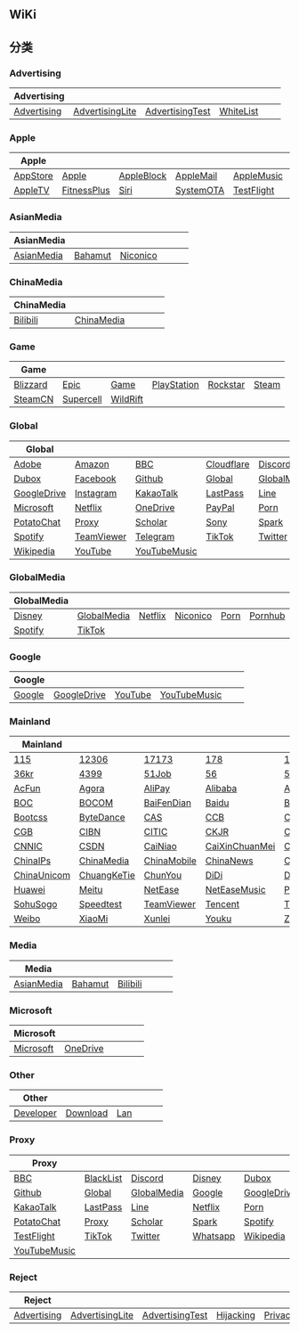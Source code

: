 ## WiKi

## 分类

### Advertising
| Advertising |  |  |  |  |  |
| ---- | ---- | ---- | ---- | ---- | ---- |
|[Advertising](https://github.com/blackmatrix7/ios_rule_script/tree/master/rule/Shadowrocket/Advertising) |[AdvertisingLite](https://github.com/blackmatrix7/ios_rule_script/tree/master/rule/Shadowrocket/AdvertisingLite) |[AdvertisingTest](https://github.com/blackmatrix7/ios_rule_script/tree/master/rule/Shadowrocket/AdvertisingTest) |[WhiteList](https://github.com/blackmatrix7/ios_rule_script/tree/master/rule/Shadowrocket/WhiteList) |||


### Apple
| Apple |  |  |  |  |  |
| ---- | ---- | ---- | ---- | ---- | ---- |
|[AppStore](https://github.com/blackmatrix7/ios_rule_script/tree/master/rule/Shadowrocket/AppStore) |[Apple](https://github.com/blackmatrix7/ios_rule_script/tree/master/rule/Shadowrocket/Apple) |[AppleBlock](https://github.com/blackmatrix7/ios_rule_script/tree/master/rule/Shadowrocket/AppleBlock) |[AppleMail](https://github.com/blackmatrix7/ios_rule_script/tree/master/rule/Shadowrocket/AppleMail) |[AppleMusic](https://github.com/blackmatrix7/ios_rule_script/tree/master/rule/Shadowrocket/AppleMusic) |[AppleNews](https://github.com/blackmatrix7/ios_rule_script/tree/master/rule/Shadowrocket/AppleNews) |
|[AppleTV](https://github.com/blackmatrix7/ios_rule_script/tree/master/rule/Shadowrocket/AppleTV) |[FitnessPlus](https://github.com/blackmatrix7/ios_rule_script/tree/master/rule/Shadowrocket/FitnessPlus) |[Siri](https://github.com/blackmatrix7/ios_rule_script/tree/master/rule/Shadowrocket/Siri) |[SystemOTA](https://github.com/blackmatrix7/ios_rule_script/tree/master/rule/Shadowrocket/SystemOTA) |[TestFlight](https://github.com/blackmatrix7/ios_rule_script/tree/master/rule/Shadowrocket/TestFlight) |[iCloud](https://github.com/blackmatrix7/ios_rule_script/tree/master/rule/Shadowrocket/iCloud) |


### AsianMedia
| AsianMedia |  |  |  |  |  |
| ---- | ---- | ---- | ---- | ---- | ---- |
|[AsianMedia](https://github.com/blackmatrix7/ios_rule_script/tree/master/rule/Shadowrocket/AsianMedia) |[Bahamut](https://github.com/blackmatrix7/ios_rule_script/tree/master/rule/Shadowrocket/Bahamut) |[Niconico](https://github.com/blackmatrix7/ios_rule_script/tree/master/rule/Shadowrocket/Niconico) ||||


### ChinaMedia
| ChinaMedia |  |  |  |  |  |
| ---- | ---- | ---- | ---- | ---- | ---- |
|[Bilibili](https://github.com/blackmatrix7/ios_rule_script/tree/master/rule/Shadowrocket/Bilibili) |[ChinaMedia](https://github.com/blackmatrix7/ios_rule_script/tree/master/rule/Shadowrocket/ChinaMedia) |||||


### Game
| Game |  |  |  |  |  |
| ---- | ---- | ---- | ---- | ---- | ---- |
|[Blizzard](https://github.com/blackmatrix7/ios_rule_script/tree/master/rule/Shadowrocket/Blizzard) |[Epic](https://github.com/blackmatrix7/ios_rule_script/tree/master/rule/Shadowrocket/Epic) |[Game](https://github.com/blackmatrix7/ios_rule_script/tree/master/rule/Shadowrocket/Game) |[PlayStation](https://github.com/blackmatrix7/ios_rule_script/tree/master/rule/Shadowrocket/PlayStation) |[Rockstar](https://github.com/blackmatrix7/ios_rule_script/tree/master/rule/Shadowrocket/Rockstar) |[Steam](https://github.com/blackmatrix7/ios_rule_script/tree/master/rule/Shadowrocket/Steam) |
|[SteamCN](https://github.com/blackmatrix7/ios_rule_script/tree/master/rule/Shadowrocket/SteamCN) |[Supercell](https://github.com/blackmatrix7/ios_rule_script/tree/master/rule/Shadowrocket/Supercell) |[WildRift](https://github.com/blackmatrix7/ios_rule_script/tree/master/rule/Shadowrocket/WildRift) ||||


### Global
| Global |  |  |  |  |  |
| ---- | ---- | ---- | ---- | ---- | ---- |
|[Adobe](https://github.com/blackmatrix7/ios_rule_script/tree/master/rule/Shadowrocket/Adobe) |[Amazon](https://github.com/blackmatrix7/ios_rule_script/tree/master/rule/Shadowrocket/Amazon) |[BBC](https://github.com/blackmatrix7/ios_rule_script/tree/master/rule/Shadowrocket/BBC) |[Cloudflare](https://github.com/blackmatrix7/ios_rule_script/tree/master/rule/Shadowrocket/Cloudflare) |[Discord](https://github.com/blackmatrix7/ios_rule_script/tree/master/rule/Shadowrocket/Discord) |[Disney](https://github.com/blackmatrix7/ios_rule_script/tree/master/rule/Shadowrocket/Disney) |
|[Dubox](https://github.com/blackmatrix7/ios_rule_script/tree/master/rule/Shadowrocket/Dubox) |[Facebook](https://github.com/blackmatrix7/ios_rule_script/tree/master/rule/Shadowrocket/Facebook) |[Github](https://github.com/blackmatrix7/ios_rule_script/tree/master/rule/Shadowrocket/Github) |[Global](https://github.com/blackmatrix7/ios_rule_script/tree/master/rule/Shadowrocket/Global) |[GlobalMedia](https://github.com/blackmatrix7/ios_rule_script/tree/master/rule/Shadowrocket/GlobalMedia) |[Google](https://github.com/blackmatrix7/ios_rule_script/tree/master/rule/Shadowrocket/Google) |
|[GoogleDrive](https://github.com/blackmatrix7/ios_rule_script/tree/master/rule/Shadowrocket/GoogleDrive) |[Instagram](https://github.com/blackmatrix7/ios_rule_script/tree/master/rule/Shadowrocket/Instagram) |[KakaoTalk](https://github.com/blackmatrix7/ios_rule_script/tree/master/rule/Shadowrocket/KakaoTalk) |[LastPass](https://github.com/blackmatrix7/ios_rule_script/tree/master/rule/Shadowrocket/LastPass) |[Line](https://github.com/blackmatrix7/ios_rule_script/tree/master/rule/Shadowrocket/Line) |[Mail](https://github.com/blackmatrix7/ios_rule_script/tree/master/rule/Shadowrocket/Mail) |
|[Microsoft](https://github.com/blackmatrix7/ios_rule_script/tree/master/rule/Shadowrocket/Microsoft) |[Netflix](https://github.com/blackmatrix7/ios_rule_script/tree/master/rule/Shadowrocket/Netflix) |[OneDrive](https://github.com/blackmatrix7/ios_rule_script/tree/master/rule/Shadowrocket/OneDrive) |[PayPal](https://github.com/blackmatrix7/ios_rule_script/tree/master/rule/Shadowrocket/PayPal) |[Porn](https://github.com/blackmatrix7/ios_rule_script/tree/master/rule/Shadowrocket/Porn) |[Pornhub](https://github.com/blackmatrix7/ios_rule_script/tree/master/rule/Shadowrocket/Pornhub) |
|[PotatoChat](https://github.com/blackmatrix7/ios_rule_script/tree/master/rule/Shadowrocket/PotatoChat) |[Proxy](https://github.com/blackmatrix7/ios_rule_script/tree/master/rule/Shadowrocket/Proxy) |[Scholar](https://github.com/blackmatrix7/ios_rule_script/tree/master/rule/Shadowrocket/Scholar) |[Sony](https://github.com/blackmatrix7/ios_rule_script/tree/master/rule/Shadowrocket/Sony) |[Spark](https://github.com/blackmatrix7/ios_rule_script/tree/master/rule/Shadowrocket/Spark) |[Speedtest](https://github.com/blackmatrix7/ios_rule_script/tree/master/rule/Shadowrocket/Speedtest) |
|[Spotify](https://github.com/blackmatrix7/ios_rule_script/tree/master/rule/Shadowrocket/Spotify) |[TeamViewer](https://github.com/blackmatrix7/ios_rule_script/tree/master/rule/Shadowrocket/TeamViewer) |[Telegram](https://github.com/blackmatrix7/ios_rule_script/tree/master/rule/Shadowrocket/Telegram) |[TikTok](https://github.com/blackmatrix7/ios_rule_script/tree/master/rule/Shadowrocket/TikTok) |[Twitter](https://github.com/blackmatrix7/ios_rule_script/tree/master/rule/Shadowrocket/Twitter) |[Whatsapp](https://github.com/blackmatrix7/ios_rule_script/tree/master/rule/Shadowrocket/Whatsapp) |
|[Wikipedia](https://github.com/blackmatrix7/ios_rule_script/tree/master/rule/Shadowrocket/Wikipedia) |[YouTube](https://github.com/blackmatrix7/ios_rule_script/tree/master/rule/Shadowrocket/YouTube) |[YouTubeMusic](https://github.com/blackmatrix7/ios_rule_script/tree/master/rule/Shadowrocket/YouTubeMusic) ||||


### GlobalMedia
| GlobalMedia |  |  |  |  |  |
| ---- | ---- | ---- | ---- | ---- | ---- |
|[Disney](https://github.com/blackmatrix7/ios_rule_script/tree/master/rule/Shadowrocket/Disney) |[GlobalMedia](https://github.com/blackmatrix7/ios_rule_script/tree/master/rule/Shadowrocket/GlobalMedia) |[Netflix](https://github.com/blackmatrix7/ios_rule_script/tree/master/rule/Shadowrocket/Netflix) |[Niconico](https://github.com/blackmatrix7/ios_rule_script/tree/master/rule/Shadowrocket/Niconico) |[Porn](https://github.com/blackmatrix7/ios_rule_script/tree/master/rule/Shadowrocket/Porn) |[Pornhub](https://github.com/blackmatrix7/ios_rule_script/tree/master/rule/Shadowrocket/Pornhub) |
|[Spotify](https://github.com/blackmatrix7/ios_rule_script/tree/master/rule/Shadowrocket/Spotify) |[TikTok](https://github.com/blackmatrix7/ios_rule_script/tree/master/rule/Shadowrocket/TikTok) |||||


### Google
| Google |  |  |  |  |  |
| ---- | ---- | ---- | ---- | ---- | ---- |
|[Google](https://github.com/blackmatrix7/ios_rule_script/tree/master/rule/Shadowrocket/Google) |[GoogleDrive](https://github.com/blackmatrix7/ios_rule_script/tree/master/rule/Shadowrocket/GoogleDrive) |[YouTube](https://github.com/blackmatrix7/ios_rule_script/tree/master/rule/Shadowrocket/YouTube) |[YouTubeMusic](https://github.com/blackmatrix7/ios_rule_script/tree/master/rule/Shadowrocket/YouTubeMusic) |||


### Mainland
| Mainland |  |  |  |  |  |
| ---- | ---- | ---- | ---- | ---- | ---- |
|[115](https://github.com/blackmatrix7/ios_rule_script/tree/master/rule/Shadowrocket/115) |[12306](https://github.com/blackmatrix7/ios_rule_script/tree/master/rule/Shadowrocket/12306) |[17173](https://github.com/blackmatrix7/ios_rule_script/tree/master/rule/Shadowrocket/17173) |[178](https://github.com/blackmatrix7/ios_rule_script/tree/master/rule/Shadowrocket/178) |[17zuoye](https://github.com/blackmatrix7/ios_rule_script/tree/master/rule/Shadowrocket/17zuoye) |[360](https://github.com/blackmatrix7/ios_rule_script/tree/master/rule/Shadowrocket/360) |
|[36kr](https://github.com/blackmatrix7/ios_rule_script/tree/master/rule/Shadowrocket/36kr) |[4399](https://github.com/blackmatrix7/ios_rule_script/tree/master/rule/Shadowrocket/4399) |[51Job](https://github.com/blackmatrix7/ios_rule_script/tree/master/rule/Shadowrocket/51Job) |[56](https://github.com/blackmatrix7/ios_rule_script/tree/master/rule/Shadowrocket/56) |[58TongCheng](https://github.com/blackmatrix7/ios_rule_script/tree/master/rule/Shadowrocket/58TongCheng) |[ABC](https://github.com/blackmatrix7/ios_rule_script/tree/master/rule/Shadowrocket/ABC) |
|[AcFun](https://github.com/blackmatrix7/ios_rule_script/tree/master/rule/Shadowrocket/AcFun) |[Agora](https://github.com/blackmatrix7/ios_rule_script/tree/master/rule/Shadowrocket/Agora) |[AliPay](https://github.com/blackmatrix7/ios_rule_script/tree/master/rule/Shadowrocket/AliPay) |[Alibaba](https://github.com/blackmatrix7/ios_rule_script/tree/master/rule/Shadowrocket/Alibaba) |[AnTianKeJi](https://github.com/blackmatrix7/ios_rule_script/tree/master/rule/Shadowrocket/AnTianKeJi) |[Anjuke](https://github.com/blackmatrix7/ios_rule_script/tree/master/rule/Shadowrocket/Anjuke) |
|[BOC](https://github.com/blackmatrix7/ios_rule_script/tree/master/rule/Shadowrocket/BOC) |[BOCOM](https://github.com/blackmatrix7/ios_rule_script/tree/master/rule/Shadowrocket/BOCOM) |[BaiFenDian](https://github.com/blackmatrix7/ios_rule_script/tree/master/rule/Shadowrocket/BaiFenDian) |[Baidu](https://github.com/blackmatrix7/ios_rule_script/tree/master/rule/Shadowrocket/Baidu) |[BaoFengYingYin](https://github.com/blackmatrix7/ios_rule_script/tree/master/rule/Shadowrocket/BaoFengYingYin) |[BianFeng](https://github.com/blackmatrix7/ios_rule_script/tree/master/rule/Shadowrocket/BianFeng) |
|[Bootcss](https://github.com/blackmatrix7/ios_rule_script/tree/master/rule/Shadowrocket/Bootcss) |[ByteDance](https://github.com/blackmatrix7/ios_rule_script/tree/master/rule/Shadowrocket/ByteDance) |[CAS](https://github.com/blackmatrix7/ios_rule_script/tree/master/rule/Shadowrocket/CAS) |[CCB](https://github.com/blackmatrix7/ios_rule_script/tree/master/rule/Shadowrocket/CCB) |[CCTV](https://github.com/blackmatrix7/ios_rule_script/tree/master/rule/Shadowrocket/CCTV) |[CEB](https://github.com/blackmatrix7/ios_rule_script/tree/master/rule/Shadowrocket/CEB) |
|[CGB](https://github.com/blackmatrix7/ios_rule_script/tree/master/rule/Shadowrocket/CGB) |[CIBN](https://github.com/blackmatrix7/ios_rule_script/tree/master/rule/Shadowrocket/CIBN) |[CITIC](https://github.com/blackmatrix7/ios_rule_script/tree/master/rule/Shadowrocket/CITIC) |[CKJR](https://github.com/blackmatrix7/ios_rule_script/tree/master/rule/Shadowrocket/CKJR) |[CMB](https://github.com/blackmatrix7/ios_rule_script/tree/master/rule/Shadowrocket/CMB) |[CNKI](https://github.com/blackmatrix7/ios_rule_script/tree/master/rule/Shadowrocket/CNKI) |
|[CNNIC](https://github.com/blackmatrix7/ios_rule_script/tree/master/rule/Shadowrocket/CNNIC) |[CSDN](https://github.com/blackmatrix7/ios_rule_script/tree/master/rule/Shadowrocket/CSDN) |[CaiNiao](https://github.com/blackmatrix7/ios_rule_script/tree/master/rule/Shadowrocket/CaiNiao) |[CaiXinChuanMei](https://github.com/blackmatrix7/ios_rule_script/tree/master/rule/Shadowrocket/CaiXinChuanMei) |[Camera360](https://github.com/blackmatrix7/ios_rule_script/tree/master/rule/Shadowrocket/Camera360) |[China](https://github.com/blackmatrix7/ios_rule_script/tree/master/rule/Shadowrocket/China) |
|[ChinaIPs](https://github.com/blackmatrix7/ios_rule_script/tree/master/rule/Shadowrocket/ChinaIPs) |[ChinaMedia](https://github.com/blackmatrix7/ios_rule_script/tree/master/rule/Shadowrocket/ChinaMedia) |[ChinaMobile](https://github.com/blackmatrix7/ios_rule_script/tree/master/rule/Shadowrocket/ChinaMobile) |[ChinaNews](https://github.com/blackmatrix7/ios_rule_script/tree/master/rule/Shadowrocket/ChinaNews) |[ChinaTelecom](https://github.com/blackmatrix7/ios_rule_script/tree/master/rule/Shadowrocket/ChinaTelecom) |[ChinaTest](https://github.com/blackmatrix7/ios_rule_script/tree/master/rule/Shadowrocket/ChinaTest) |
|[ChinaUnicom](https://github.com/blackmatrix7/ios_rule_script/tree/master/rule/Shadowrocket/ChinaUnicom) |[ChuangKeTie](https://github.com/blackmatrix7/ios_rule_script/tree/master/rule/Shadowrocket/ChuangKeTie) |[ChunYou](https://github.com/blackmatrix7/ios_rule_script/tree/master/rule/Shadowrocket/ChunYou) |[DiDi](https://github.com/blackmatrix7/ios_rule_script/tree/master/rule/Shadowrocket/DiDi) |[Douyu](https://github.com/blackmatrix7/ios_rule_script/tree/master/rule/Shadowrocket/Douyu) |[Himalaya](https://github.com/blackmatrix7/ios_rule_script/tree/master/rule/Shadowrocket/Himalaya) |
|[Huawei](https://github.com/blackmatrix7/ios_rule_script/tree/master/rule/Shadowrocket/Huawei) |[Meitu](https://github.com/blackmatrix7/ios_rule_script/tree/master/rule/Shadowrocket/Meitu) |[NetEase](https://github.com/blackmatrix7/ios_rule_script/tree/master/rule/Shadowrocket/NetEase) |[NetEaseMusic](https://github.com/blackmatrix7/ios_rule_script/tree/master/rule/Shadowrocket/NetEaseMusic) |[Pinduoduo](https://github.com/blackmatrix7/ios_rule_script/tree/master/rule/Shadowrocket/Pinduoduo) |[Sina](https://github.com/blackmatrix7/ios_rule_script/tree/master/rule/Shadowrocket/Sina) |
|[SohuSogo](https://github.com/blackmatrix7/ios_rule_script/tree/master/rule/Shadowrocket/SohuSogo) |[Speedtest](https://github.com/blackmatrix7/ios_rule_script/tree/master/rule/Shadowrocket/Speedtest) |[TeamViewer](https://github.com/blackmatrix7/ios_rule_script/tree/master/rule/Shadowrocket/TeamViewer) |[Tencent](https://github.com/blackmatrix7/ios_rule_script/tree/master/rule/Shadowrocket/Tencent) |[TencentVideo](https://github.com/blackmatrix7/ios_rule_script/tree/master/rule/Shadowrocket/TencentVideo) |[VipShop](https://github.com/blackmatrix7/ios_rule_script/tree/master/rule/Shadowrocket/VipShop) |
|[Weibo](https://github.com/blackmatrix7/ios_rule_script/tree/master/rule/Shadowrocket/Weibo) |[XiaoMi](https://github.com/blackmatrix7/ios_rule_script/tree/master/rule/Shadowrocket/XiaoMi) |[Xunlei](https://github.com/blackmatrix7/ios_rule_script/tree/master/rule/Shadowrocket/Xunlei) |[Youku](https://github.com/blackmatrix7/ios_rule_script/tree/master/rule/Shadowrocket/Youku) |[Zhihu](https://github.com/blackmatrix7/ios_rule_script/tree/master/rule/Shadowrocket/Zhihu) |[iQiyi](https://github.com/blackmatrix7/ios_rule_script/tree/master/rule/Shadowrocket/iQiyi) |


### Media
| Media |  |  |  |  |  |
| ---- | ---- | ---- | ---- | ---- | ---- |
|[AsianMedia](https://github.com/blackmatrix7/ios_rule_script/tree/master/rule/Shadowrocket/AsianMedia) |[Bahamut](https://github.com/blackmatrix7/ios_rule_script/tree/master/rule/Shadowrocket/Bahamut) |[Bilibili](https://github.com/blackmatrix7/ios_rule_script/tree/master/rule/Shadowrocket/Bilibili) ||||


### Microsoft
| Microsoft |  |  |  |  |  |
| ---- | ---- | ---- | ---- | ---- | ---- |
|[Microsoft](https://github.com/blackmatrix7/ios_rule_script/tree/master/rule/Shadowrocket/Microsoft) |[OneDrive](https://github.com/blackmatrix7/ios_rule_script/tree/master/rule/Shadowrocket/OneDrive) |||||


### Other
| Other |  |  |  |  |  |
| ---- | ---- | ---- | ---- | ---- | ---- |
|[Developer](https://github.com/blackmatrix7/ios_rule_script/tree/master/rule/Shadowrocket/Developer) |[Download](https://github.com/blackmatrix7/ios_rule_script/tree/master/rule/Shadowrocket/Download) |[Lan](https://github.com/blackmatrix7/ios_rule_script/tree/master/rule/Shadowrocket/Lan) ||||


### Proxy
| Proxy |  |  |  |  |  |
| ---- | ---- | ---- | ---- | ---- | ---- |
|[BBC](https://github.com/blackmatrix7/ios_rule_script/tree/master/rule/Shadowrocket/BBC) |[BlackList](https://github.com/blackmatrix7/ios_rule_script/tree/master/rule/Shadowrocket/BlackList) |[Discord](https://github.com/blackmatrix7/ios_rule_script/tree/master/rule/Shadowrocket/Discord) |[Disney](https://github.com/blackmatrix7/ios_rule_script/tree/master/rule/Shadowrocket/Disney) |[Dubox](https://github.com/blackmatrix7/ios_rule_script/tree/master/rule/Shadowrocket/Dubox) |[Facebook](https://github.com/blackmatrix7/ios_rule_script/tree/master/rule/Shadowrocket/Facebook) |
|[Github](https://github.com/blackmatrix7/ios_rule_script/tree/master/rule/Shadowrocket/Github) |[Global](https://github.com/blackmatrix7/ios_rule_script/tree/master/rule/Shadowrocket/Global) |[GlobalMedia](https://github.com/blackmatrix7/ios_rule_script/tree/master/rule/Shadowrocket/GlobalMedia) |[Google](https://github.com/blackmatrix7/ios_rule_script/tree/master/rule/Shadowrocket/Google) |[GoogleDrive](https://github.com/blackmatrix7/ios_rule_script/tree/master/rule/Shadowrocket/GoogleDrive) |[Instagram](https://github.com/blackmatrix7/ios_rule_script/tree/master/rule/Shadowrocket/Instagram) |
|[KakaoTalk](https://github.com/blackmatrix7/ios_rule_script/tree/master/rule/Shadowrocket/KakaoTalk) |[LastPass](https://github.com/blackmatrix7/ios_rule_script/tree/master/rule/Shadowrocket/LastPass) |[Line](https://github.com/blackmatrix7/ios_rule_script/tree/master/rule/Shadowrocket/Line) |[Netflix](https://github.com/blackmatrix7/ios_rule_script/tree/master/rule/Shadowrocket/Netflix) |[Porn](https://github.com/blackmatrix7/ios_rule_script/tree/master/rule/Shadowrocket/Porn) |[Pornhub](https://github.com/blackmatrix7/ios_rule_script/tree/master/rule/Shadowrocket/Pornhub) |
|[PotatoChat](https://github.com/blackmatrix7/ios_rule_script/tree/master/rule/Shadowrocket/PotatoChat) |[Proxy](https://github.com/blackmatrix7/ios_rule_script/tree/master/rule/Shadowrocket/Proxy) |[Scholar](https://github.com/blackmatrix7/ios_rule_script/tree/master/rule/Shadowrocket/Scholar) |[Spark](https://github.com/blackmatrix7/ios_rule_script/tree/master/rule/Shadowrocket/Spark) |[Spotify](https://github.com/blackmatrix7/ios_rule_script/tree/master/rule/Shadowrocket/Spotify) |[Telegram](https://github.com/blackmatrix7/ios_rule_script/tree/master/rule/Shadowrocket/Telegram) |
|[TestFlight](https://github.com/blackmatrix7/ios_rule_script/tree/master/rule/Shadowrocket/TestFlight) |[TikTok](https://github.com/blackmatrix7/ios_rule_script/tree/master/rule/Shadowrocket/TikTok) |[Twitter](https://github.com/blackmatrix7/ios_rule_script/tree/master/rule/Shadowrocket/Twitter) |[Whatsapp](https://github.com/blackmatrix7/ios_rule_script/tree/master/rule/Shadowrocket/Whatsapp) |[Wikipedia](https://github.com/blackmatrix7/ios_rule_script/tree/master/rule/Shadowrocket/Wikipedia) |[YouTube](https://github.com/blackmatrix7/ios_rule_script/tree/master/rule/Shadowrocket/YouTube) |
|[YouTubeMusic](https://github.com/blackmatrix7/ios_rule_script/tree/master/rule/Shadowrocket/YouTubeMusic) ||||||


### Reject
| Reject |  |  |  |  |  |
| ---- | ---- | ---- | ---- | ---- | ---- |
|[Advertising](https://github.com/blackmatrix7/ios_rule_script/tree/master/rule/Shadowrocket/Advertising) |[AdvertisingLite](https://github.com/blackmatrix7/ios_rule_script/tree/master/rule/Shadowrocket/AdvertisingLite) |[AdvertisingTest](https://github.com/blackmatrix7/ios_rule_script/tree/master/rule/Shadowrocket/AdvertisingTest) |[Hijacking](https://github.com/blackmatrix7/ios_rule_script/tree/master/rule/Shadowrocket/Hijacking) |[Privacy](https://github.com/blackmatrix7/ios_rule_script/tree/master/rule/Shadowrocket/Privacy) ||

